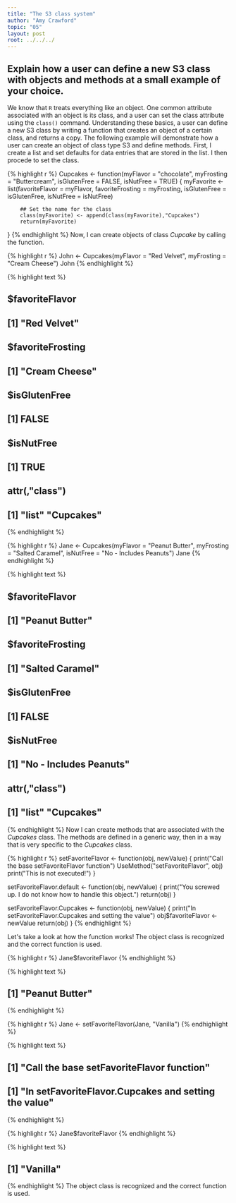 ```yaml
---
title: "The S3 class system"
author: "Amy Crawford"
topic: "05"
layout: post
root: ../../../
---
```


## Explain how a user can define a new S3 class with objects and methods at a small example of your choice. 
We know that `R` treats everything like an object. One common attribute associated with an object is its class, and a user can set the class attribute using the `class()` command. Understanding these basics, a user can define a new S3 class by writing a function that creates an object of a certain class, and returns a copy.
The following example will demonstrate how a user can create an object of class type S3 and define methods.
First, I create a list and set defaults for data entries that are stored in the list. I then procede to set the class.

{% highlight r %}
Cupcakes <- function(myFlavor = "chocolate", myFrosting = "Buttercream", isGlutenFree = FALSE, isNutFree = TRUE)
{
  myFavorite <- list(favoriteFlavor = myFlavor,
                     favoriteFrosting = myFrosting,
                     isGlutenFree = isGlutenFree,
                     isNutFree = isNutFree)

        ## Set the name for the class
        class(myFavorite) <- append(class(myFavorite),"Cupcakes")
        return(myFavorite)
}
{% endhighlight %}
Now, I can create objects of class _Cupcake_ by calling the function.



{% highlight r %}
John <- Cupcakes(myFlavor = "Red Velvet", myFrosting = "Cream Cheese")
John
{% endhighlight %}



{% highlight text %}
## $favoriteFlavor
## [1] "Red Velvet"
## 
## $favoriteFrosting
## [1] "Cream Cheese"
## 
## $isGlutenFree
## [1] FALSE
## 
## $isNutFree
## [1] TRUE
## 
## attr(,"class")
## [1] "list"     "Cupcakes"
{% endhighlight %}


{% highlight r %}
Jane <- Cupcakes(myFlavor = "Peanut Butter", myFrosting = "Salted Caramel", isNutFree = "No - Includes Peanuts")
Jane
{% endhighlight %}



{% highlight text %}
## $favoriteFlavor
## [1] "Peanut Butter"
## 
## $favoriteFrosting
## [1] "Salted Caramel"
## 
## $isGlutenFree
## [1] FALSE
## 
## $isNutFree
## [1] "No - Includes Peanuts"
## 
## attr(,"class")
## [1] "list"     "Cupcakes"
{% endhighlight %}
Now I can create methods that are associated with the _Cupcakes_ class. The methods are defined in a generic way, then in a way that is very specific to the _Cupcakes_ class.


{% highlight r %}
setFavoriteFlavor <- function(obj, newValue)
        {
                print("Call the base setFavoriteFlavor function")
                UseMethod("setFavoriteFlavor", obj)
                print("This is not executed!")
        }

setFavoriteFlavor.default <- function(obj, newValue)
        {
                print("You screwed up. I do not know how to handle this object.")
                return(obj)
        }


setFavoriteFlavor.Cupcakes <- function(obj, newValue)
        {
                print("In setFavoriteFlavor.Cupcakes and setting the value")
                obj$favoriteFlavor <- newValue
                return(obj)
        }
{% endhighlight %}

Let's take a look at how the function works! The object class is recognized and the correct function is used.

{% highlight r %}
Jane$favoriteFlavor
{% endhighlight %}



{% highlight text %}
## [1] "Peanut Butter"
{% endhighlight %}



{% highlight r %}
Jane <- setFavoriteFlavor(Jane, "Vanilla")
{% endhighlight %}



{% highlight text %}
## [1] "Call the base setFavoriteFlavor function"
## [1] "In setFavoriteFlavor.Cupcakes and setting the value"
{% endhighlight %}



{% highlight r %}
Jane$favoriteFlavor
{% endhighlight %}



{% highlight text %}
## [1] "Vanilla"
{% endhighlight %}
The object class is recognized and the correct function is used.
